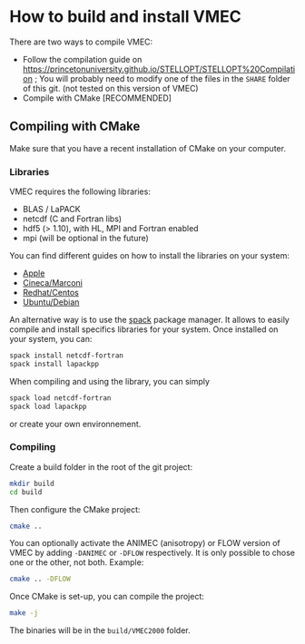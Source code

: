 # How to build and install VMEC

There are two ways to compile VMEC:
- Follow the compilation guide on https://princetonuniversity.github.io/STELLOPT/STELLOPT%20Compilation ; You will probably need to modify one of the files in the `SHARE` folder of this git. (not tested on this version of VMEC)
- Compile with CMake [RECOMMENDED]

## Compiling with CMake
Make sure that you have a recent installation of CMake on your computer. 

### Libraries 
VMEC requires the following libraries:
- BLAS / LaPACK
- netcdf (C and Fortran libs)
- hdf5 (> 1.10), with HL, MPI and Fortran enabled
- mpi (will be optional in the future)

You can find different guides on how to install the libraries on your system:
- [Apple](https://princetonuniversity.github.io/STELLOPT/STELLOPT%20Compilation%20OSX)
- [Cineca/Marconi](https://princetonuniversity.github.io/STELLOPT/STELLOPT%20Compilation%20CINECA)
- [Redhat/Centos](https://princetonuniversity.github.io/STELLOPT/STELLOPT%20Compilation%20CentOS)
- [Ubuntu/Debian](https://princetonuniversity.github.io/STELLOPT/STELLOPT%20Compilation%20Ubuntu)

An alternative way is to use the [spack](https://spack.io/) package manager. It allows to easily compile and install specifics libraries for your system. Once installed on your system, you can:
```bash
spack install netcdf-fortran
spack install lapackpp
```

When compiling and using the library, you can simply
```bash
spack load netcdf-fortran
spack load lapackpp
```
or create your own environnement.

### Compiling
Create a build folder in the root of the git project:
```bash
mkdir build
cd build
```

Then configure the CMake project:
```bash
cmake ..
```
You can optionally activate the ANIMEC (anisotropy) or FLOW version of VMEC by adding `-DANIMEC` or `-DFLOW` respectively. It is only possible to chose one or the other, not both.
Example:
```bash
cmake .. -DFLOW
```

Once CMake is set-up, you can compile the project:
```bash
make -j
```

The binaries will be in the `build/VMEC2000` folder.